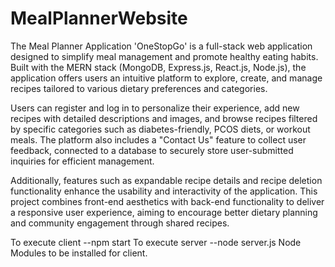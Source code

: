 # MealPlannerWebsite
The Meal Planner Application 'OneStopGo' is a full-stack web application designed to simplify meal management and promote healthy eating habits. Built with the MERN stack (MongoDB, Express.js, React.js, Node.js), the application offers users an intuitive platform to explore, create, and manage recipes tailored to various dietary preferences and categories. 

Users can register and log in to personalize their experience, add new recipes with detailed descriptions and images, and browse recipes filtered by specific categories such as diabetes-friendly, PCOS diets, or workout meals. The platform also includes a "Contact Us" feature to collect user feedback, connected to a database to securely store user-submitted inquiries for efficient management. 

Additionally, features such as expandable recipe details and recipe deletion functionality enhance the usability and interactivity of the application. This project combines front-end aesthetics with back-end functionality to deliver a responsive user experience, aiming to encourage better dietary planning and community engagement through shared recipes.

To execute client
--npm start
To execute server
--node server.js
Node Modules to be installed for client.



